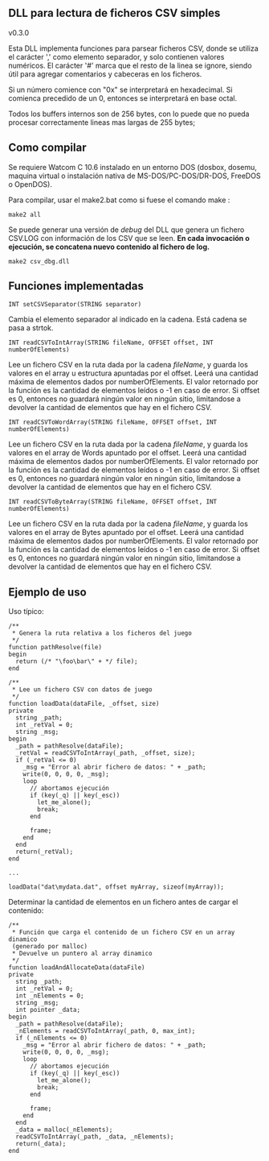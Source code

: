 DLL para lectura de ficheros CSV simples
----------------------------------------

v0.3.0

Esta DLL implementa funciones para parsear ficheros CSV, donde se utiliza el
carácter ',' como elemento separador, y solo contienen valores numéricos. El
carácter '#' marca que el resto de la linea se ignore, siendo útil para agregar
comentarios y cabeceras en los ficheros.

Si un número comience con "0x" se interpretará en hexadecimal. Si comienca
precedido de un 0, entonces se interpretará en base octal.

Todos los buffers internos son de 256 bytes, con lo puede que no pueda procesar
correctamente lineas mas largas de 255 bytes;

## Como compilar

Se requiere Watcom C 10.6 instalado en un entorno DOS (dosbox, dosemu, maquina virtual
o instalación nativa de MS-DOS/PC-DOS/DR-DOS, FreeDOS o OpenDOS).

Para compilar, usar el make2.bat como si fuese el comando make :

```
make2 all
```

Se puede generar una versión de _debug_ del DLL que genera un fichero CSV.LOG
con información de los CSV que se leen. **En cada invocación o ejecución, se
concatena nuevo contenido al fichero de log.**

```
make2 csv_dbg.dll
```

## Funciones implementadas

`INT setCSVSeparator(STRING separator)`

Cambia el elemento separador al indicado en la cadena. Está cadena se pasa a
strtok.


`INT readCSVToIntArray(STRING fileName, OFFSET offset, INT numberOfElements)`

Lee un fichero CSV en la ruta dada por la cadena *fileName*, y guarda los
valores en el array u estructura apuntadas por el offset. Leerá una cantidad
máxima de elementos dados por numberOfElements. El valor retornado por la
función es la cantidad de elementos leídos o -1 en caso de error.
Si offset es 0, entonces no guardará ningún valor en ningún sitio, limitandose
a devolver la cantidad de elementos que hay en el fichero CSV.

`INT readCSVToWordArray(STRING fileName, OFFSET offset, INT numberOfElements)`

Lee un fichero CSV en la ruta dada por la cadena *fileName*, y guarda los
valores en el array de Words apuntado por el offset. Leerá una cantidad
máxima de elementos dados por numberOfElements. El valor retornado por la
función es la cantidad de elementos leídos o -1 en caso de error.
Si offset es 0, entonces no guardará ningún valor en ningún sitio, limitandose
a devolver la cantidad de elementos que hay en el fichero CSV.

`INT readCSVToByteArray(STRING fileName, OFFSET offset, INT numberOfElements)`

Lee un fichero CSV en la ruta dada por la cadena *fileName*, y guarda los
valores en el array de Bytes apuntado por el offset. Leerá una cantidad
máxima de elementos dados por numberOfElements. El valor retornado por la
función es la cantidad de elementos leídos o -1 en caso de error.
Si offset es 0, entonces no guardará ningún valor en ningún sitio, limitandose
a devolver la cantidad de elementos que hay en el fichero CSV.

## Ejemplo de uso

Uso típico:

```div2
/**
 * Genera la ruta relativa a los ficheros del juego
 */
function pathResolve(file)
begin
  return (/* "\foo\bar\" + */ file);
end

/**
 * Lee un fichero CSV con datos de juego
 */
function loadData(dataFile, _offset, size)
private
  string _path;
  int _retVal = 0;
  string _msg;
begin
  _path = pathResolve(dataFile);
  _retVal = readCSVToIntArray(_path, _offset, size);
  if (_retVal <= 0)
    _msg = "Error al abrir fichero de datos: " + _path;
    write(0, 0, 0, 0, _msg);
    loop
      // abortamos ejecución
      if (key(_q) || key(_esc))
        let_me_alone();
        break;
      end

      frame;
    end
  end
  return(_retVal);
end

...

loadData("dat\mydata.dat", offset myArray, sizeof(myArray));
```

Determinar la cantidad de elementos en un fichero antes de cargar el contenido:

```div2
/**
 * Función que carga el contenido de un fichero CSV en un array dinamico
 (generado por malloc)
 * Devuelve un puntero al array dinamico
 */
function loadAndAllocateData(dataFile)
private
  string _path;
  int _retVal = 0;
  int _nElements = 0;
  string _msg;
  int pointer _data;
begin
  _path = pathResolve(dataFile);
  _nElements = readCSVToIntArray(_path, 0, max_int);
  if (_nElements <= 0)
    _msg = "Error al abrir fichero de datos: " + _path;
    write(0, 0, 0, 0, _msg);
    loop
      // abortamos ejecución
      if (key(_q) || key(_esc))
        let_me_alone();
        break;
      end

      frame;
    end
  end
  _data = malloc(_nElements);
  readCSVToIntArray(_path, _data, _nElements);
  return(_data);
end
```

